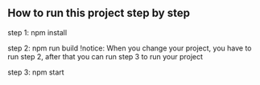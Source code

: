 ## How to run this project step by step
step 1: npm install

step 2: npm run build
!notice: When you change your project, you have to run step 2, after that you can run step 3 to run your project

step 3: npm start
